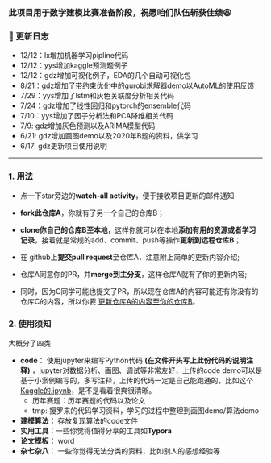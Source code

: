 ### 此项目用于数学建模比赛准备阶段，祝愿咱们队伍斩获佳绩:smiley:

### :notebook: 更新日志

- 12/12：lx增加机器学习pipline代码
- 12/12：yys增加kaggle预测题例子
- 12/12：gdz增加可视化例子，EDA的几个自动可视化包
- 8/21：gdz增加了带约束优化中的gurobi求解器demo以AutoML的使用反馈
- 7/29：yys增加了lstm和灰色关联度分析相关代码
- 7/24：gdz增加了线性回归和pytorch的ensemble代码
- 7/10：yys增加了因子分析法和PCA降维相关代码
- 7/9: gdz增加灰色预测以及ARIMA模型代码
- 6/21: gdz增加画图demo以及2020年B题的资料，供学习
- 6/17: gdz更新项目使用说明


----

### 1. 用法

- 点一下star旁边的**watch-all activity**，便于接收项目更新的邮件通知

- **fork此仓库A**，你就有了另一个自己的仓库B；
- **clone你自己的仓库B至本地**，这样你就可以在本地**添加有用的资源或者学习记录**，接着就是常规的add、commit、push等操作**更新到远程仓库B**；
- 在 github上**提交pull request**至仓库A，注意附上简单的更新内容介绍;
- 仓库A同意你的PR，并**merge到主分支**，这样仓库A就有了你的更新内容;
- 同时，因为C同学可能也提交了PR，所以现在仓库A的内容可能还有你没有的仓库C的内容，所以你要 [更新仓库A的内容至你的仓库B](https://blog.csdn.net/zhongzunfa/article/details/80344585)。



### 2. 使用须知

大概分了四类

- **code：** 使用jupyter来编写Python代码 **(在文件开头写上此份代码的说明注释)** ，jupyter对数据分析、画图、调试等非常友好，上传的code demo可以是基于小案例编写的，多写注释，上传的代码一定是自己能跑通的，比如这个[Kaggle的.ipynb](https://github.com/SudalaiRajkumar/Kaggle/blob/master/GhoulsGoblinsGhost/kaggle_simple_exploration_notebook.ipynb)，是不是看着很爽很清晰。
  - 历年赛题：历年赛题的代码以及论文
  - tmp: 搜罗来的代码学习资料，学习的过程中整理到画图demo/算法demo
- **建模算法：** 存放复现算法的code文件
- **实用工具**：一些你觉得值得分享的工具如**Typora**
- **论文模板：** word
- **杂七杂八：** 一些你觉得无法分类的资料，比如别人的感想经验等

